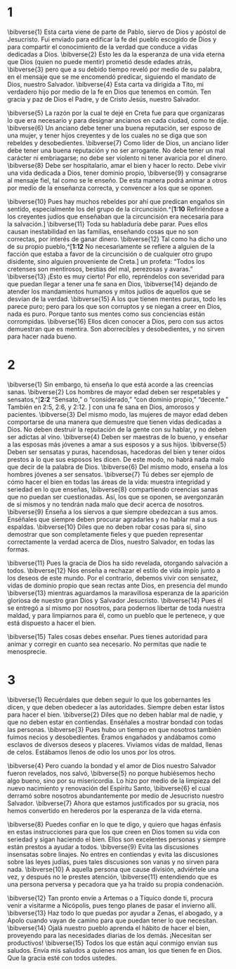 # 1 
\bibverse{1} Esta carta viene de parte de Pablo, siervo de Dios y apóstol de Jesucristo. Fui enviado para edificar la fe del pueblo escogido de Dios y para compartir el conocimiento de la verdad que conduce a vidas dedicadas a Dios. \bibverse{2} Esto les da la esperanza de una vida eterna que Dios (quien no puede mentir) prometió desde edades atrás, \bibverse{3} pero que a su debido tiempo reveló por medio de su palabra, en el mensaje que se me encomendó predicar, siguiendo el mandato de Dios, nuestro Salvador. \bibverse{4} Esta carta va dirigida a Tito, mi verdadero hijo por medio de la fe en Dios que tenemos en común. Ten gracia y paz de Dios el Padre, y de Cristo Jesús, nuestro Salvador. 

\bibverse{5} La razón por la cual te dejé en Creta fue para que organizaras lo que era necesario y para designar ancianos en cada ciudad, como te dije. \bibverse{6} Un anciano debe tener una buena reputación, ser esposo de una mujer, y tener hijos creyentes y de los cuales no se diga que son rebeldes y desobedientes. \bibverse{7} Como líder de Dios, un anciano líder debe tener una buena reputación y no ser arrogante. No debe tener un mal carácter ni embriagarse; no debe ser violento ni tener avaricia por el dinero. \bibverse{8} Debe ser hospitalario, amar el bien y hacer lo recto. Debe vivir una vida dedicada a Dios, tener dominio propio, \bibverse{9} y consagrarse al mensaje fiel, tal como se le enseño. De esta manera podrá animar a otros por medio de la enseñanza correcta, y convencer a los que se oponen. 

\bibverse{10} Pues hay muchos rebeldes por ahí que predican engaños sin sentido, especialmente los del grupo de la circuncisión.^[**1:10** Refiriéndose a los creyentes judíos que enseñaban que la circuncisión era necesaria para la salvación.] \bibverse{11} Toda su habladuría debe parar. Pues ellos causan inestabilidad en las familias, enseñando cosas que no son correctas, por interés de ganar dinero. \bibverse{12} Tal como ha dicho uno de su propio pueblo,^[**1:12** No necesariamente se refiere a alguien de la facción que estaba a favor de la circuncisión o de cualquier otro grupo disidente, sino alguien proveniente de Creta.] un profeta: “Todos los cretenses son mentirosos, bestias del mal, perezosas y avaras.” \bibverse{13} ¡Esto es muy cierto! Por ello, repréndelos con severidad para que puedan llegar a tener una fe sana en Dios, \bibverse{14} dejando de atender los mandamientos humanos y mitos judíos de aquellos que se desvían de la verdad. \bibverse{15} A los que tienen mentes puras, todo les parece puro; pero para los que son corruptos y se niegan a creer en Dios, nada es puro. Porque tanto sus mentes como sus conciencias están corrompidas. \bibverse{16} Ellos dicen conocer a Dios, pero con sus actos demuestran que es mentira. Son aborrecibles y desobedientes, y no sirven para hacer nada bueno.

 

# 2 
\bibverse{1} Sin embargo, tú enseña lo que está acorde a las creencias sanas. \bibverse{2} Los hombres de mayor edad deben ser respetables y sensatos,^[**2:2** “Sensato,” o “considerado,” “con dominio propio,” “decente.” También en 2:5, 2:6, y 2:12. ] con una fe sana en Dios, amorosos y pacientes. \bibverse{3} Del mismo modo, las mujeres de mayor edad deben comportarse de una manera que demuestre que tienen vidas dedicadas a Dios. No deben destruir la reputación de la gente con su hablar, y no deben ser adictas al vino. \bibverse{4} Deben ser maestras de lo bueno, y enseñar a las esposas más jóvenes a amar a sus esposos y a sus hijos. \bibverse{5} Deben ser sensatas y puras, hacendosas, hacedoras del bien y tener oídos prestos a lo que sus esposos les dicen. De este modo, no habrá nada malo que decir de la palabra de Dios. \bibverse{6} Del mismo modo, enseña a los hombres jóvenes a ser sensatos. \bibverse{7} Tú debes ser ejemplo de cómo hacer el bien en todas las áreas de la vida: muestra integridad y seriedad en lo que enseñas, \bibverse{8} compartiendo creencias sanas que no puedan ser cuestionadas. Así, los que se oponen, se avergonzarán de sí mismos y no tendrán nada malo que decir acerca de nosotros. \bibverse{9} Enseña a los siervos a que siempre obedezcan a sus amos. Enséñales que siempre deben procurar agradarles y no hablar mal a sus espaldas. \bibverse{10} Diles que no deben robar cosas para sí, sino demostrar que son completamente fieles y que pueden representar correctamente la verdad acerca de Dios, nuestro Salvador, en todas las formas. 


\bibverse{11} Pues la gracia de Dios ha sido revelada, otorgando salvación a todos. \bibverse{12} Nos enseña a rechazar el estilo de vida impío junto a los deseos de este mundo. Por el contrario, debemos vivir con sensatez, vidas de dominio propio que sean rectas ante Dios, en presencia del mundo \bibverse{13} mientras aguardamos la maravillosa esperanza de la aparición gloriosa de nuestro gran Dios y Salvador Jesucristo. \bibverse{14} Pues él se entregó a sí mismo por nosotros, para podernos libertar de toda nuestra maldad, y para limpiarnos para él, como un pueblo que le pertenece, y que está dispuesto a hacer el bien. 

\bibverse{15} Tales cosas debes enseñar. Pues tienes autoridad para animar y corregir en cuanto sea necesario. No permitas que nadie te menosprecie. 

# 3 
\bibverse{1} Recuérdales que deben seguir lo que los gobernantes les dicen, y que deben obedecer a las autoridades. Siempre deben estar listos para hacer el bien. \bibverse{2} Diles que no deben hablar mal de nadie, y que no deben estar en contiendas. Enséñales a mostrar bondad con todas las personas. \bibverse{3} Pues hubo un tiempo en que nosotros también fuimos necios y desobedientes. Éramos engañados y andábamos como esclavos de diversos deseos y placeres. Vivíamos vidas de maldad, llenas de celos. Estábamos llenos de odio los unos por los otros. 

\bibverse{4} Pero cuando la bondad y el amor de Dios nuestro Salvador fueron revelados, nos salvó, \bibverse{5} no porque hubiésemos hecho algo bueno, sino por su misericordia. Lo hizo por medio de la limpieza del nuevo nacimiento y renovación del Espíritu Santo, \bibverse{6} el cual derramó sobre nosotros abundantemente por medio de Jesucristo nuestro Salvador. \bibverse{7} Ahora que estamos justificados por su gracia, nos hemos convertido en herederos por la esperanza de la vida eterna. 

\bibverse{8} Puedes confiar en lo que te digo, y quiero que hagas énfasis en estas instrucciones para que los que creen en Dios tomen su vida con seriedad y sigan haciendo el bien. Ellos son excelentes personas y siempre están prestos a ayudar a todos. \bibverse{9} Evita las discusiones insensatas sobre linajes. No entres en contiendas y evita las discusiones sobre las leyes judías, pues tales discusiones son vanas y no sirven para nada. \bibverse{10} A aquella persona que cause división, adviértele una vez, y después no le prestes atención, \bibverse{11} entendiendo que es una persona perversa y pecadora que ya ha traído su propia condenación. 

\bibverse{12} Tan pronto envíe a Artemas o a Tíquico donde ti, procura venir a visitarme a Nicópolis, pues tengo planes de pasar el invierno allí. \bibverse{13} Haz todo lo que puedas por ayudar a Zenas, el abogado, y a Apolo cuando vayan de camino para que puedan tener lo que necesitan. \bibverse{14} Ojalá nuestro pueblo aprenda el hábito de hacer el bien, proveyendo para las necesidades diarias de los demás. ¡Necesitan ser productivos! \bibverse{15} Todos los que están aquí conmigo envían sus saludos. Envía mis saludos a quienes nos aman, los que tienen fe en Dios. Que la gracia esté con todos ustedes. 